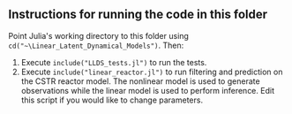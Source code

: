 ## Instructions for running the code in this folder

Point Julia's working directory to this folder using `cd("~\Linear_Latent_Dynamical_Models")`. Then:

1. Execute `include("LLDS_tests.jl")` to run the tests.
2. Execute `include("linear_reactor.jl")` to run filtering and prediction on the CSTR reactor model. The nonlinear model is used to generate observations while the linear model is used to perform inference. Edit this script if you would like to change parameters. 
